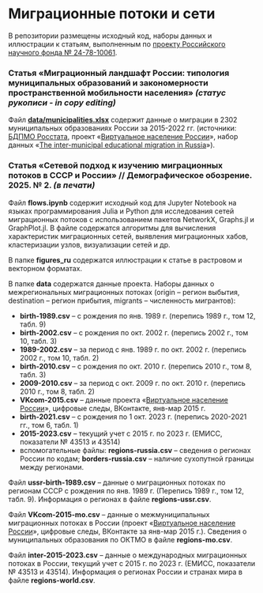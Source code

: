 # Миграционные потоки и сети
В репозитории размещены исходный код, наборы данных и иллюстрации к статьям, выполненным по [проекту Российского научного фонда № 24-78-10061](https://arcdem.ru/).

### Статья «**Миграционный ландшафт России: типология муниципальных образований и закономерности пространственной мобильности населения**» *(статус рукописи - in copy editing)*

Файл [**data/municipalities.xlsx**](/data/municipalities.xlsx) содержит данные о миграции в 2302 муниципальных образованиях России за 2015-2022 гг. (источники: [БДПМО Росстата](https://rosstat.gov.ru/storage/mediabank/munst.htm), проект «[Виртуальное население России](https://webcensus.ru/)», набор данных «[The inter-municipal educational migration in Russia](https://data.mendeley.com/datasets/nk8k7b998x/2)»).


### Статья «**Сетевой подход к изучению миграционных потоков в СССР и России**» // Демографическое обозрение. 2025. № 2. *(в печати)*

Файл **flows.ipynb** содержит исходный код для Jupyter Notebook на языках программирования Julia и Python для исследования сетей миграционных потоков с использованием пакетов NetworkX, Graphs.jl и GraphPlot.jl. В файле содержатся алгоритмы для вычисления характеристик миграционных сетей, выявления миграционных хабов, кластеризации узлов, визуализации сетей и др.

В папке **figures_ru** содержатся иллюстрации к статье в растровом и векторном форматах.

В папке **data** содержатся данные проекта. Наборы данных о межрегиональных миграционных потоках (origin – регион выбытия, destination – регион прибытия, migrants – численность мигрантов): 

* **birth-1989.csv** – с рождения по янв. 1989 г. (перепись 1989 г., том 12, табл. 9)
* **birth-2002.csv** – с рождения по окт. 2002 г. (перепись 2002 г., том 10, табл. 3)
* **1989-2002.csv** – за период с янв. 1989 г. по окт. 2002 г. (перепись 2002 г., том 10, табл. 2)
* **birth-2010.csv** – с рождения по окт. 2010 г. (перепись 2010 г., том 8, табл. 3)
* **2009-2010.csv** – за период с окт. 2009 г. по окт. 2010 г. (перепись 2010 г., том 8, табл. 2)
* **VKcom-2015.csv** – данные проекта «[Виртуальное население России](https://webcensus.ru/)», цифровые следы, ВКонтакте, янв-мар 2015 г.
* **birth-2021.csv** – с рождения по 1 окт. 2023 г. (перепись 2020-2021 гг., том 6, табл. 1)
* **2015-2023.csv** – текущий учет с 2015 г. по 2023 г. (ЕМИСС, показатели № 43513 и 43514)
* вспомогательные файлы: **regions-russia.csv** – сведения о регионах России по кодам; **borders-russia.csv** – наличие сухопутной границы между регионами.

Файл **ussr-birth-1989.csv** – данные о миграционных потоках по регионам СССР с рождения по янв. 1989 г. (Перепись 1989 г., том 12, табл. 9). Информация о регионах в файле **regions-ussr.csv**.

Файл **VKcom-2015-mo.csv** – данные о межмуниципальных миграционных потоках в России (проект «[Виртуальное население России](https://webcensus.ru/)», цифровые следы, ВКонтакте за янв-мар 2015 г.). Сведения о муниципальных образования по ОКТМО в файле **regions-mo.csv**.

Файл **inter-2015-2023.csv** – данные о международных миграционных потоках в России, текущий учет с 2015 г. по 2023 г. (ЕМИСС, показатели № 43513 и 43514). Информация о регионах России и странах мира в файле **regions-world.csv**.


